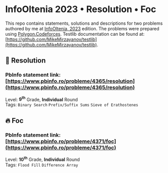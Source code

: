 # InfoOltenia 2023 • Resolution • Foc

This repo contains statements, solutions and descriptions for two problems authored by me at [InfoOltenia, 2023](https://www.pbinfo.ro/?pagina=probleme-lista&id_concurs=130) edition. The problems were prepared using [Polygon.Codeforces](https://polygon.codeforces.com). Testlib documentation can be found at: [https://github.com/MikeMirzayanov/testlib](https://github.com/MikeMirzayanov/testlib).

## &#127919; Resolution
### PbInfo statement link: [https://www.pbinfo.ro/probleme/4365/resolution](https://www.pbinfo.ro/probleme/4365/resolution)
Level: **9<sup>th</sup>** Grade, **Individual** Round <br>
Tags: `Binary Search` `Prefix/Suffix Sums` `Sieve of Erathostenes` 

## &#128293; Foc
### PbInfo statement link: [https://www.pbinfo.ro/probleme/4371/foc](https://www.pbinfo.ro/probleme/4371/foc)
Level: **10<sup>th</sup>** Grade, **Individual** Round <br>
Tags: `Flood Fill` `Difference Array`
